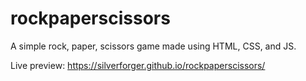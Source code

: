 # rockpaperscissors

A simple rock, paper, scissors game made using HTML, CSS, and JS. 

Live preview: https://silverforger.github.io/rockpaperscissors/
